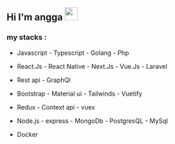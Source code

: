 ## Hi I'm angga <img src="https://raw.githubusercontent.com/MartinHeinz/MartinHeinz/master/wave.gif" width="30px"> 

### my stacks :
- Javascript - Typescript - Golang - Php

- React.Js - React Native - Next.Js - Vue.Js - Laravel

- Rest api - GraphQl

- Bootstrap - Material ui - Tailwinds - Vuetify

- Redux - Context api - vuex

- Node.js - express - MongoDb - PostgresQL - MySql

- Docker
